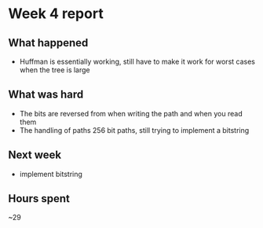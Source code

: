 # Week 4 report

## What happened
- Huffman is essentially working, still have to make it work for worst cases when the tree is large

## What was hard
- The bits are reversed from when writing the path and when you read them
- The handling of paths 256 bit paths, still trying to implement a bitstring

## Next week
- implement bitstring

## Hours spent
~29
